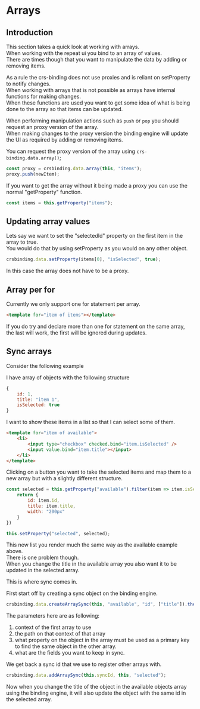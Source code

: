 # Arrays

## Introduction
This section takes a quick look at working with arrays.    
When working with the repeat ui you bind to an array of values.  
There are times though that you want to manipulate the data by adding or removing items.

As a rule the crs-binding does not use proxies and is reliant on setProperty to notify changes.  
When working with arrays that is not possible as arrays have internal functions for making changes.  
When these functions are used you want to get some idea of what is being done to the array so that items can be updated.

When performing manipulation actions such as `push` or `pop` you should request an proxy version of the array.  
When making changes to the proxy version the binding engine will update the UI as required by adding or removing items.

You can request the proxy version of the array using `crs-binding.data.array()`;

```js
const proxy = crsbinding.data.array(this, "items");
proxy.push(newItem);
```

If you want to get the array without it being made a proxy you can use the normal "getProperty" function.

```js
const items = this.getProperty("items");
```

## Updating array values
Lets say we want to set the "selectedId" property on the first item in the array to true.  
You would do that by using setProperty as you would on any other object. 

```js
crsbinding.data.setProperty(items[0], "isSelected", true);
```

In this case the array does not have to be a proxy.

## Array per for
Currently we only support one for statement per array.

```html
<template for="item of items"></template>
```

If you do try and declare more than one for statement on the same array, the last will work, the first will be ignored during updates.

## Sync arrays
Consider the following example

I have array of objects with the following structure

```js
{
    id: 1,
    title: "item 1",
    isSelected: true
}
```

I want to show these items in a list so that I can select some of them.

```html
<template for="item of available">
    <li>
        <input type="checkbox" checked.bind="item.isSelected" />
        <input value.bind="item.title"></input>
    </li>
</template>
```

Clicking on a button you want to take the selected items and map them to a new array but with a slightly different structure.

```js
const selected = this.getProperty("available").filter(item => item.isSelected == true).map(item => {
    return {
        id: item.id,
        title: item.title,
        width: "200px"
    }
})

this.setProperty("selected", selected);
```

This new list you render much the same way as the available example above.  
There is one problem though.  
When you change the title in the available array you also want it to be updated in the selected array.

This is where sync comes in.

First start off by creating a sync object on the binding engine.

```js
crsbinding.data.createArraySync(this, "available", "id", ["title"]).then(syncId => this.syncId = syncId);
```

The parameters here are as following:

1. context of the first array to use
1. the path on that context of that array
1. what property on the object in the array must be used as a primary key to find the same object in the other array.
1. what are the fields you want to keep in sync.

We get back a sync id that we use to register other arrays with.

```js
crsbinding.data.addArraySync(this.syncId, this, "selected");
```

Now when you change the title of the object in the available objects array using the binding engine, it will also update the object with the same id in the selected array.
